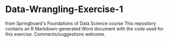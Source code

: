 # Data-Wrangling-Exercise-1
from Springboard's Foundations of Data Science course
This repository contains an R Markdown-generated Word document with the code used for this exercise. Comments/suggestions welcome.  
